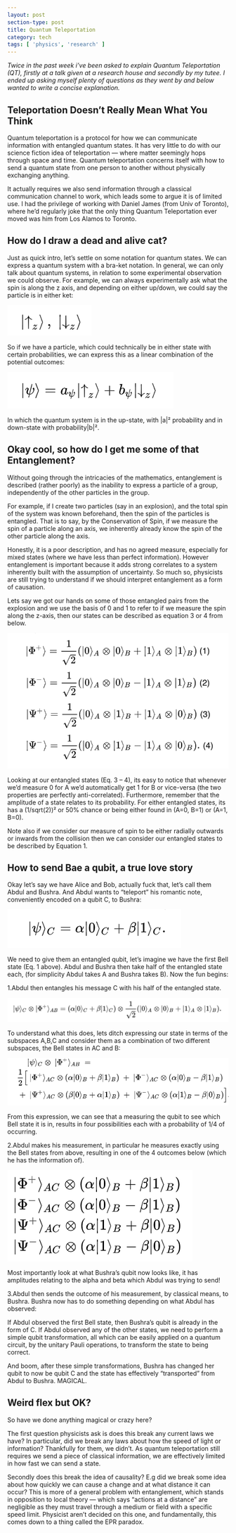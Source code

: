 ```yaml
---
layout: post
section-type: post
title: Quantum Teleportation
category: tech
tags: [ 'physics', 'research' ]
---
```


*Twice in the past week i’ve been asked to explain Quantum Teleportation (QT), firstly at a talk given at a research house and secondly by my tutee. I ended up asking myself plenty of questions as they went by and below wanted to write a concise explanation.*


## Teleportation Doesn’t Really Mean What You Think

Quantum teleportation is a protocol for how we can communicate information with entangled quantum states. It has very little to do with our science fiction idea of teleportation — where matter seemingly hops through space and time. Quantum teleportation concerns itself with how to send a quantum state from one person to another without physically exchanging anything.

It actually requires we also send information through a classical communication channel to work, which leads some to argue it is of limited use. I had the privilege of working with Daniel James (from Univ of Toronto), where he’d regularly joke that the only thing Quantum Teleportation ever moved was him from Los Alamos to Toronto.

## How do I draw a dead and alive cat?

Just as quick intro, let’s settle on some notation for quantum states. We can express a quantum system with a bra-ket notation. In general, we can only talk about quantum systems, in relation to some experimental observation we could observe. For example, we can always experimentally ask what the spin is along the z axis, and depending on either up/down, we could say the particle is in either ket:

![The two states describing either the up or down spin in the z axis](/img/bra-ket.png)

So if we have a particle, which could technically be in either state with certain probabilities, we can express this as a linear combination of the potential outcomes:

![The quantum state which depending on the measurement made, can be in either the up-state or the down-state](/img/linear_superposition.png)

In which the quantum system is in the up-state, with |a|² probability and in down-state with probability|b|².

## Okay cool, so how do I get me some of that Entanglement?

Without going through the intricacies of the mathematics, entanglement is described (rather poorly) as the inability to express a particle of a group, independently of the other particles in the group.

For example, if I create two particles (say in an explosion), and the total spin of the system was known beforehand, then the spin of the particles is entangled. That is to say, by the Conservation of Spin, if we measure the spin of a particle along an axis, we inherently already know the spin of the other particle along the axis.

Honestly, it is a poor description, and has no agreed measure, especially for mixed states (where we have less than perfect information). However entanglement is important because it adds strong correlates to a system inherently built with the assumption of uncertainty. So much so, physicists are still trying to understand if we should interpret entanglement as a form of causation.

Lets say we got our hands on some of those entangled pairs from the explosion and we use the basis of 0 and 1 to refer to if we measure the spin along the z-axis, then our states can be described as equation 3 or 4 from below.

![The Bell States, the 4 basis states for space of maximally entangled 2-bit systems. In this scenario, none of the states can be factorised into the vector product of only states from space A and only states from space B. Any linear combination of these 4 basis is also maximally entangled.](/img/bell_states.png)

Looking at our entangled states (Eq. 3 – 4), its easy to notice that whenever we’d measure 0 for A we’d automatically get 1 for B or vice-versa (the two properties are perfectly anti-correlated). Furthermore, remember that the amplitude of a state relates to its probability. For either entangled states, its has a (1/sqrt(2))² or 50% chance or being either found in (A=0, B=1) or (A=1, B=0).

Note also if we consider our measure of spin to be either radially outwards or inwards from the collision then we can consider our entangled states to be described by Equation 1.

## How to send Bae a qubit, a true love story

Okay let’s say we have Alice and Bob, actually fuck that, let’s call them Abdul and Bushra. And Abdul wants to “teleport” his romantic note, conveniently encoded on a qubit C, to Bushra:

![The desired state that Abdul wishes to send, note we can chose alpha and beta as we like as long as the vector remains of unit length.](/img/qc_message.png)

We need to give them an entangled qubit, let’s imagine we have the first Bell state (Eq. 1 above). Abdul and Bushra then take half of the entangled state each, (for simplicity Abdul takes A and Bushra takes B). Now the fun begins:

1.Abdul then entangles his message C with his half of the entangled state.

![The Entangled State with Abduls extra “message” qubit entangled, notice how it’s broken some fundamentally symmetry that the maximally entangled Bell state had.](/img/qc_entangled.png)

To understand what this does, lets ditch expressing our state in terms of the subspaces A,B,C and consider them as a combination of two different subspaces, the Bell states in AC and B:

![This is a much more useful representation as we can see what a measurement to the AC qubits, will do to the remaining qubit in the B space. Also note how similar each B state now looks to C qubit we originally wanted to send.](/img/qc_refactored.png)

From this expression, we can see that a measuring the qubit to see which Bell state it is in, results in four possibilities each with a probability of 1/4 of occurring.

2.Abdul makes his measurement, in particular he measures exactly using the Bell states from above, resulting in one of the 4 outcomes below (which he has the information of).

![The four possible outcomes after Abdul makes his measurement, he’ll known which Bellman state he has received.](/img/qc_output.png)

Most importantly look at what Bushra’s qubit now looks like, it has amplitudes relating to the alpha and beta which Abdul was trying to send!

3.Abdul then sends the outcome of his measurement, by classical means, to Bushra. Bushra now has to do something depending on what Abdul has observed:

If Abdul observed the first Bell state, then Bushra’s qubit is already in the form of C. If Abdul observed any of the other states, we need to perform a simple qubit transformation, all which can be easily applied on a quantum circuit, by the unitary Pauli operations, to transform the state to being correct.

And boom, after these simple transformations, Bushra has changed her qubit to now be qubit C and the state has effectively “transported” from Abdul to Bushra. MAGICAL.

## Weird flex but OK?
So have we done anything magical or crazy here?

The first question physicists ask is does this break any current laws we have? In particular, did we break any laws about how the speed of light or information? Thankfully for them, we didn’t. As quantum teleportation still requires we send a piece of classical information, we are effectively limited in how fast we can send a state.

Secondly does this break the idea of causality? E.g did we break some idea about how quickly we can cause a change and at what distance it can occur? This is more of a general problem with entanglement, which stands in opposition to local theory — which says “actions at a distance” are negligible as they must travel through a medium or field with a specific speed limit. Physicist aren’t decided on this one, and fundamentally, this comes down to a thing called the EPR paradox.
